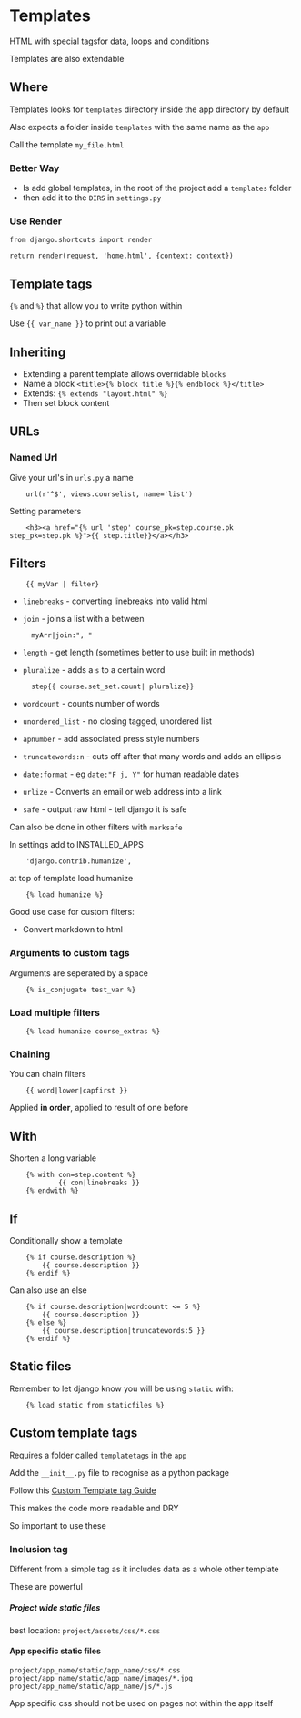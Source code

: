 # Templates

HTML with special tagsfor data, loops and conditions

Templates are also extendable

## Where

Templates looks for `templates` directory inside the app directory by default

Also expects a folder inside `templates` with the same name as the `app`

Call the template `my_file.html`

### Better Way

* Is add global templates, in the root of the project add a `templates` folder
* then add it to the `DIRS` in `settings.py`

### Use Render

    from django.shortcuts import render

    return render(request, 'home.html', {context: context})

## Template tags

`{%` and `%}` that allow you to write python within

Use `{{ var_name }}` to print out a variable

## Inheriting

* Extending a parent template allows overridable `blocks`
* Name a block `<title>{% block title %}{% endblock %}</title>`
* Extends: `{% extends "layout.html" %}`
* Then set block content

## URLs

### Named Url

Give your url's in `urls.py` a name

        url(r'^$', views.courselist, name='list')

Setting parameters

        <h3><a href="{% url 'step' course_pk=step.course.pk step_pk=step.pk %}">{{ step.title}}</a></h3>

## Filters

        {{ myVar | filter}

* `linebreaks` - converting linebreaks into valid html
* `join` - joins a list with a between

        myArr|join:", "

* `length` - get length (sometimes better to use built in methods)
* `pluralize` - adds a `s` to a certain word

        step{{ course.set_set.count| pluralize}}
* `wordcount` - counts number of words
* `unordered_list` - no closing tagged, unordered list
* `apnumber` - add associated press style numbers
* `truncatewords:n` - cuts off after that many words and adds an ellipsis
* `date:format` - eg `date:"F j, Y"` for human readable dates
* `urlize` - Converts an email or web address into a link
* `safe` - output raw html - tell django it is safe

Can also be done in other filters with `marksafe`

In settings add to INSTALLED_APPS

        'django.contrib.humanize',

at top of template load humanize

        {% load humanize %}

Good use case for custom filters:

* Convert markdown to html

### Arguments to custom tags

Arguments are seperated by a space

        {% is_conjugate test_var %}

### Load multiple filters

        {% load humanize course_extras %}

### Chaining

You can chain filters

        {{ word|lower|capfirst }}

Applied **in order**, applied to result of one before

## With

Shorten a long variable

        {% with con=step.content %}
                {{ con|linebreaks }}
        {% endwith %}

## If

Conditionally show a template

        {% if course.description %}
            {{ course.description }}
        {% endif %}

Can also use an else

        {% if course.description|wordcountt <= 5 %}
            {{ course.description }}
        {% else %}
            {{ course.description|truncatewords:5 }}
        {% endif %}

## Static files

Remember to let django know you will be using `static` with:

        {% load static from staticfiles %}

## Custom template tags

Requires a folder called `templatetags` in the `app`

Add the `__init__.py` file to recognise as a python package

Follow this [Custom Template tag Guide](https://docs.djangoproject.com/en/1.11/howto/custom-template-tags/)

This makes the code more readable and DRY

So important to use these

### Inclusion tag

Different from a simple tag as it includes data as a whole other template

These are powerful

##### Project wide static files

best location: `project/assets/css/*.css`

#### App specific static files

`project/app_name/static/app_name/css/*.css`
`project/app_name/static/app_name/images/*.jpg`
`project/app_name/static/app_name/js/*.js`

App specific css should not be used on pages not within the app itself